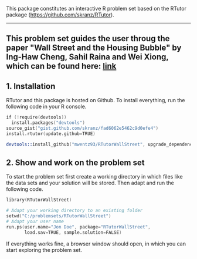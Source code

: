 This package constitutes an interactive R problem set based on the RTutor package (https://github.com/skranz/RTutor). 

---
This problem set guides the user throug the paper "Wall Street and the Housing Bubble" by Ing-Haw Cheng, Sahil Raina and Wei Xiong, which can be found here: [link](https://www.aeaweb.org/articles?id=10.1257/aer.104.9.2797)
---

## 1. Installation

RTutor and this package is hosted on Github. To install everything, run the following code in your R console.
```s
if (!require(devtools))
  install.packages("devtools")
source_gist("gist.github.com/skranz/fad6062e5462c9d0efe4")
install.rtutor(update.github=TRUE)

devtools::install_github("mwentz93/RTutorWallStreet", upgrade_dependencies=FALSE)
```

## 2. Show and work on the problem set
To start the problem set first create a working directory in which files like the data sets and your solution will be stored. Then adapt and run the following code.
```s
library(RTutorWallStreet)

# Adapt your working directory to an existing folder
setwd("C:/problemsets/RTutorWallStreet")
# Adapt your user name
run.ps(user.name="Jon Doe", package="RTutorWallStreet",
       load.sav=TRUE, sample.solution=FALSE)
```
If everything works fine, a browser window should open, in which you can start exploring the problem set.
